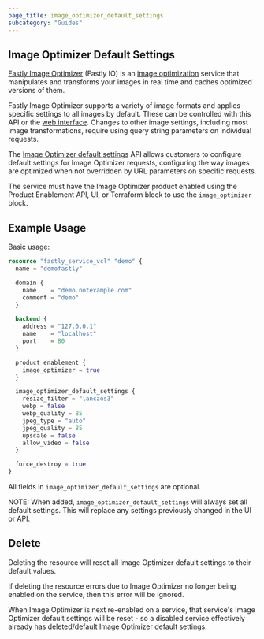```yaml
---
page_title: image_optimizer_default_settings
subcategory: "Guides"
---
```


## Image Optimizer Default Settings

[Fastly Image Optimizer](https://docs.fastly.com/products/image-optimizer) (Fastly IO) is an [image optimization](https://www.fastly.com/learning/what-is-image-optimization) service that manipulates and transforms your images in real time and caches optimized versions of them.

Fastly Image Optimizer supports a variety of image formats and applies specific settings to all images by default. These can be controlled with this API or the [web interface](https://docs.fastly.com/en/guides/about-fastly-image-optimizer#configuring-default-image-settings). Changes to other image settings, including most image transformations, require using query string parameters on individual requests.

The [Image Optimizer default settings](https://developer.fastly.com/reference/api/services/image-optimizer-default-settings/) API allows customers to configure
default settings for Image Optimizer requests, configuring the way images are optimized when not overridden by URL parameters on specific requests.

The service must have the Image Optimizer product enabled using the Product Enablement API, UI, or Terraform block to use the `image_optimizer` block.

## Example Usage

Basic usage:

```terraform
resource "fastly_service_vcl" "demo" {
  name = "demofastly"

  domain {
    name    = "demo.notexample.com"
    comment = "demo"
  }

  backend {
    address = "127.0.0.1"
    name    = "localhost"
    port    = 80
  }

  product_enablement {
    image_optimizer = true
  }

  image_optimizer_default_settings {
    resize_filter = "lanczos3"
    webp = false
    webp_quality = 85
    jpeg_type = "auto"
    jpeg_quality = 85
    upscale = false
    allow_video = false
  }

  force_destroy = true
}
```

All fields in `image_optimizer_default_settings` are optional.

NOTE: When added, `image_optimizer_default_settings` will always set all default settings. This will replace any settings previously changed in the UI or API.

## Delete

Deleting the resource will reset all Image Optimizer default settings to their default values.

If deleting the resource errors due to Image Optimizer no longer being enabled on the service, then this error will be ignored.

When Image Optimizer is next re-enabled on a service, that service's Image Optimizer default settings will be reset - so a disabled service effectively already
has deleted/default Image Optimizer default settings.
